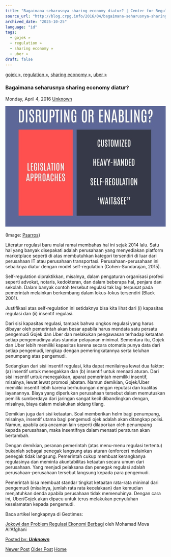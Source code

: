 ```yaml
---
title: "Bagaimana seharusnya sharing economy diatur? | Center for Regulation, Policy and Governance (CRPG)"
source_url: "http://blog.crpg.info/2016/04/bagaimana-seharusnya-sharing-economy.html"
archived_date: "2025-10-25"
language: "id"
tags:
  - gojek »
  - regulation »
  - sharing economy »
  - uber »
draft: false
---
```


[gojek »](http://blog.crpg.info/search/label/gojek), [regulation »](http://blog.crpg.info/search/label/regulation), [sharing economy »](http://blog.crpg.info/search/label/sharing%20economy), [uber »](http://blog.crpg.info/search/label/uber)

###  Bagaimana seharusnya sharing economy diatur? 

Monday, April 4, 2016  [ Unknown ](https://www.blogger.com/profile/00655928445009738553 "author profile")

  


![](/assets/images/asset_00042_sharing-economy-tourism-24-638.jpg)

  


(Image: [Psarros](http://www.slideshare.net/mpsarros/sharing-economy-tourism))

  


Literatur regulasi baru mulai ramai membahas hal ini sejak 2014 lalu. Satu hal yang banyak disepakati adalah perusahaan yang menyediakan platform marketplace seperti di atas membutuhkan kategori tersendiri di luar dari perusahaan IT atau perusahaan transportasi. Perusahaan-perusahaan ini sebaiknya diatur dengan model self-regulation (Cohen-Sundarajan, 2015).

  


Self-regulation dipraktikkan, misalnya, dalam pengaturan organisasi profesi seperti advokat, notaris, kedokteran, dan dalam beberapa hal, penjara dan sekolah. Dalam banyak contoh tersebut regulasi tak lagi terpusat pada pemerintah melainkan berkembang dalam lokus-lokus tersendiri (Black 2001).

  


Justifikasi atas self-regulation ini setidaknya bisa kita lihat dari (i) kapasitas regulasi dan (ii) insentif regulasi.

  


Dari sisi kapasitas regulasi, tampak bahwa ongkos regulasi yang harus dibayar oleh pemerintah akan besar apabila harus mendata satu persatu pengemudi Gojek dan Uber dan melakukan pengawasan terhadap ketaatan setiap pengemudinya atas standar pelayanan minimal. Sementara itu, Gojek dan Uber lebih memiliki kapasitas karena secara otomatis punya data dari setiap pengemudi, lengkap dengan pemeringkatannya serta keluhan penumpang atas pengemudi.

  


Sedangkan dari sisi insentif regulasi, kita dapat menilainya lewat dua faktor: (a) insentif untuk menegakkan dan (b) insentif untuk menaati aturan. Dari sisi insentif untuk menegakkan, aparat pemerintah memiliki insentif, misalnya, lewat lewat promosi jabatan. Namun demikian, Gojek/Uber memiliki insentif lebih karena berhubungan dengan reputasi dan kualitas layanannya. Biaya yang diperlukan perusahaan tersebut dalam memutuskan pemilik sumberdaya dari jaringan sangat kecil dibandingkan dengan, misalnya, biaya dalam melakukan sidang tilang.

  


Demikian juga dari sisi ketaatan. Soal memberikan helm bagi penumpang, misalnya, insentif utama bagi pengemudi ojek adalah akan ditangkap polisi. Namun, apabila ada ancaman lain seperti dilaporkan oleh penumpang kepada perusahaan, maka insentifnya dalam menaati peraturan akan bertambah.

  


Dengan demikian, peranan pemerintah (atas menu-menu regulasi tertentu) bukanlah sebagai penegak langsung atas aturan (enforcer) melainkan penegak tidak langsung. Pemerintah cukup membuat kerangkanya regulasinya dan meminta akuntabilitas ketaatan secara umum dari perusahaan. Yang menjadi pelaksana dan penegak regulasi adalah perusahaan-perusahaan tersebut langsung kepada para pengemudi.

  


Pemerintah bisa membuat standar tingkat ketaatan rata-rata minimal dari pengemudi (misalnya, jumlah rata rata kecelakaan) dan kemudian menjatuhkan denda apabila perusahaan tidak memenuhinya. Dengan cara ini, Uber/Gojek akan dipacu untuk terus melakukan penyuluhan keselamatan kepada pengemudi.

  


Baca artikel lengkapnya di Geotimes:

[Jokowi dan Problem Regulasi Ekonomi Berbagi](http://geotimes.co.id/httpgeotimes-co-idjokowi-dan-problem-regulasi-ekonomi-berbagi/) oleh Mohamad Mova Al'Afghani

  


[ Posted by: _**Unknown**_ ](https://www.blogger.com/profile/00655928445009738553 "author profile")

[ ](https://www.blogger.com/email-post/1800407982648215581/8148017943354239352 "Email Post") [ ](https://www.blogger.com/post-edit.g?blogID=1800407982648215581&postID=8148017943354239352&from=pencil "Edit Post")

[Newer Post](http://blog.crpg.info/2016/04/ini-dokumen-amdal-andal-reklamasi.html "Newer Post") [Older Post](http://blog.crpg.info/2016/04/end-of-term-report-ogp-irm.html "Older Post") [Home](http://blog.crpg.info/)
